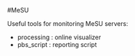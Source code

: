 #MeSU

Useful tools for monitoring MeSU servers:

* processing : online visualizer
* pbs_script : reporting script

